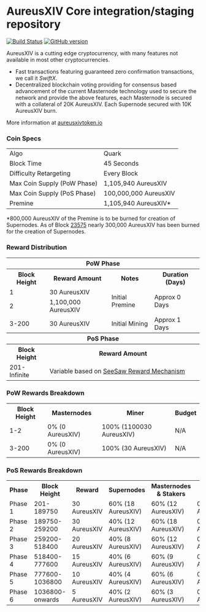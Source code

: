 AureusXIV Core integration/staging repository
=====================================

[![Build Status](https://travis-ci.org/AureusXIV-Project/AureusXIV.svg?branch=master)](https://travis-ci.org/AureusXIV-Project/AureusXIV) [![GitHub version](https://badge.fury.io/gh/AureusXIV-Project%2FAureusXIV.svg)](https://badge.fury.io/gh/AureusXIV-Project%2FAureusXIV)

AureusXIV is a cutting edge cryptocurrency, with many features not available in most other cryptocurrencies.
- Fast transactions featuring guaranteed zero confirmation transactions, we call it _SwiftX_.
- Decentralized blockchain voting providing for consensus based advancement of the current Masternode
  technology used to secure the network and provide the above features, each Masternode is secured
  with a collateral of 20K AureusXIV. Each Supernode secured with 10K AureusXIV burn.

More information at [aureusxivtoken.io](http://www.aureusxivtoken.io)

### Coin Specs
<table>
<tr><td>Algo</td><td>Quark</td></tr>
<tr><td>Block Time</td><td>45 Seconds</td></tr>
<tr><td>Difficulty Retargeting</td><td>Every Block</td></tr>
<tr><td>Max Coin Supply (PoW Phase)</td><td>1,105,940 AureusXIV</td></tr>
<tr><td>Max Coin Supply (PoS Phase)</td><td>100,000,000 AureusXIV</td></tr>
<tr><td>Premine</td><td>1,105,940 AureusXIV*</td></tr>
</table>

*800,000 AureusXIV of the Premine is to be burned for creation of Supernodes.  As of Block [23575](http://aureusxivtoken.io:8181/block/d1c76ba65be8748cc350f44884b8a084fc9f9de9dfd03dccf147cfd1d4388781) nearly 300,000 AureusXIV has been burned for the creation of Supernodes.

### Reward Distribution

<table>
<th colspan=4>PoW Phase</th>
<tr><th>Block Height</th><th>Reward Amount</th><th>Notes</th><th>Duration (Days)</th></tr>
<tr><td>1</td><td>30 AureusXIV</td><td rowspan=2>Initial Premine</td><td rowspan=2> Approx 0 Days</td></tr>
<tr><td>2</td><td>1,100,000 AureusXIV</td></tr>
<tr><td>3-200</td><td>30 AureusXIV</td><td rowspan=1>Initial Mining</td><td rowspan=1> Approx 1 Days</td></tr>
<tr><th colspan=4>PoS Phase</th></tr>
<tr><th>Block Height</th><th colspan=3>Reward Amount</th></tr>
<tr><td>201-Infinite</td><td colspan=3>Variable based on <a href="https://aureusxiv.org/knowledge-base/see-saw-rewards-mechanism/">SeeSaw Reward Mechanism</a></td></tr>
</table>

### PoW Rewards Breakdown

<table>
<th>Block Height</th><th>Masternodes</th><th>Miner</th><th>Budget</th>
<tr><td>1-2</td><td>0% (0 AureusXIV)</td><td>100% (1100030 AureusXIV)</td><td>N/A</td></tr>
<tr><td>3-200</td><td>0% (0 AureusXIV)</td><td>100% (30 AureusXIV)</td><td>N/A</td></tr>
</table>

### PoS Rewards Breakdown

<table>
<th>Phase</th><th>Block Height</th><th>Reward</th><th>Supernodes</th><th>Masternodes & Stakers</th><th>Budget</th>
<tr><td>Phase 1</td><td>201-189750</td><td>30 AureusXIV</td><td>60% (18 AureusXIV)</td><td>60% (12 AureusXIV)</td><td>0% (0 AureusXIV)</td></tr>
<tr><td>Phase 2</td><td>189750-259200</td><td>30 AureusXIV</td><td>40% (12 AureusXIV)</td><td>60% (18 AureusXIV)</td><td>0% (0 AureusXIV)</td></tr>
<tr><td>Phase 3</td><td>259200-518400</td><td>20 AureusXIV</td><td>40% (8 AureusXIV)</td><td>60% (12 AureusXIV)</td><td>0% (0 AureusXIV)</td></tr>
<tr><td>Phase 4</td><td>518400-777600</td><td>15 AureusXIV</td><td>40% (6 AureusXIV)</td><td>60% (9 AureusXIV)</td><td>0% (0 AureusXIV)</td></tr>
<tr><td>Phase 5</td><td>777600-1036800</td><td>10 AureusXIV</td><td>40% (4 AureusXIV)</td><td>60% (6 AureusXIV)</td><td>0% (0 AureusXIV)</td></tr>
<tr><td>Phase 6</td><td>1036800-onwards</td><td>5 AureusXIV</td><td>40% (2 AureusXIV)</td><td>60% (3 AureusXIV)</td><td>0% (0 AureusXIV)</td></tr>
</table>

